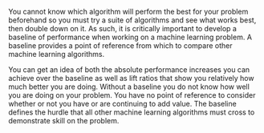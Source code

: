 You cannot know which algorithm will perform the best for your problem beforehand so you
must try a suite of algorithms and see what works best, then double down on it. As such, it is
critically important to develop a baseline of performance when working on a machine learning
problem. A baseline provides a point of reference from which to compare other machine learning
algorithms.

You can get an idea of both the absolute performance increases you can achieve over the
baseline as well as lift ratios that show you relatively how much better you are doing. Without
a baseline you do not know how well you are doing on your problem. You have no point of
reference to consider whether or not you have or are continuing to add value. The baseline
defines the hurdle that all other machine learning algorithms must cross to demonstrate skill on
the problem.